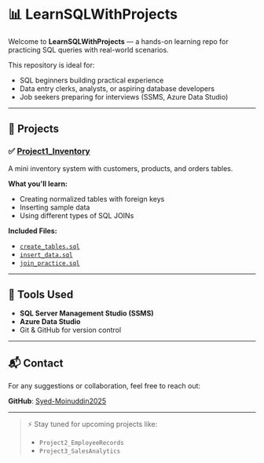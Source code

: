 # 📊 LearnSQLWithProjects

Welcome to **LearnSQLWithProjects** — a hands-on learning repo for practicing SQL queries with real-world scenarios.

This repository is ideal for:
- SQL beginners building practical experience
- Data entry clerks, analysts, or aspiring database developers
- Job seekers preparing for interviews (SSMS, Azure Data Studio)

---

## 📁 Projects

### ✅ [Project1_Inventory](./Project1_Inventory)

A mini inventory system with customers, products, and orders tables.

**What you'll learn:**
- Creating normalized tables with foreign keys
- Inserting sample data
- Using different types of SQL JOINs

**Included Files:**
- [`create_tables.sql`](./Project1_Inventory/create_tables.sql)
- [`insert_data.sql`](./Project1_Inventory/insert_data.sql)
- [`join_practice.sql`](./Project1_Inventory/join_practice.sql)

---

## 📌 Tools Used

- **SQL Server Management Studio (SSMS)**
- **Azure Data Studio**
- Git & GitHub for version control

---

## 📬 Contact

For any suggestions or collaboration, feel free to reach out:

**GitHub**: [Syed-Moinuddin2025](https://github.com/Syed-Moinuddin2025)

---

> ⚡ Stay tuned for upcoming projects like:
> - `Project2_EmployeeRecords`
> - `Project3_SalesAnalytics`
